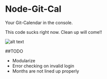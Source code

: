 Node-Git-Cal
============

Your Git-Calendar in the console.

This code sucks right now.  Clean up will come!!


![alt text](https://raw.github.com/TerryMooreII/Node-Git-Cal/master/imgs/node-git-cal_ss.jpg "Screen Shot")	

##TODO

* Modularize
* Error checking on invalid login
* Months are not lined up properly

